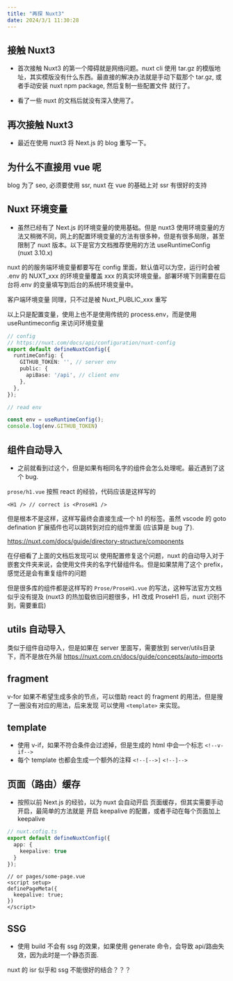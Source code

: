 ```yaml
---
title: "再探 Nuxt3"
date: 2024/3/1 11:30:28
---
```


## 接触 Nuxt3

* 首次接触 Nuxt3 的第一个障碍就是网络问题。nuxt cli 使用 tar.gz 的模版地址，其实模版没有什么东西。最直接的解决办法就是手动下载那个 tar.gz, 或者手动安装 nuxt npm package, 然后复制一些配置文件 就行了。

* 看了一些 nuxt 的文档后就没有深入使用了。

## 再次接触 Nuxt3

* 最近在使用 nuxt3 将 Next.js 的 blog 重写一下。

## 为什么不直接用 vue 呢

blog 为了 seo, 必须要使用 ssr, nuxt 在 vue 的基础上对 ssr 有很好的支持

## Nuxt 环境变量

* 虽然已经有了 Next.js 的环境变量的使用基础。但是 nuxt3 使用环境变量的方法又稍微不同，网上的配置环境变量的方法有很多种，但是有很多局限，甚至限制了 nuxt 版本。以下是官方文档推荐使用的方法 useRuntimeConfig (nuxt 3.10.x)

nuxt 的的服务端环境变量都要写在 config 里面，默认值可以为空，运行时会被 .env 的 NUXT_xxx 的环境变量覆盖 xxx 的真实环境变量。部署环境下则需要在后台将.env 的变量填写到后台的系统环境变量中。

客户端环境变量 同理，只不过是被 Nuxt_PUBLIC_xxx 重写

以上只是配置变量，使用上也不是使用传统的 process.env，而是使用 useRuntimeconfig 来访问环境变量

```ts
// config
// https://nuxt.com/docs/api/configuration/nuxt-config
export default defineNuxtConfig({
  runtimeConfig: {
    GITHUB_TOKEN: '', // server env
    public: {
      apiBase: '/api', // client env
    },
  },
});

// read env

const env = useRuntimeConfig();
console.log(env.GITHUB_TOKEN)
```

## 组件自动导入

* 之前就看到过这个，但是如果有相同名字的组件会怎么处理呢。最近遇到了这个 bug.

`prose/h1.vue` 按照 react 的经验，代码应该是这样写的

```vue
<H1 /> // correct is <ProseH1 />
```

但是根本不是这样，这样写最终会直接生成一个 h1 的标签。虽然 vscode 的 goto defination 扩展插件也可以跳转到对应的组件里面 (应该算是 bug 了).

https://nuxt.com/docs/guide/directory-structure/components

在仔细看了上面的文档后发现可以 使用配置修复这个问题，nuxt 的自动导入对于嵌套文件夹来说，会使用文件夹的名字代替组件名。但是如果禁用了这个 prefix，感觉还是会有重复组件的问题

但是很多库的组件都是这样写的 `Prose/ProseH1.vue` 的写法，这种写法官方文档似乎没有提及 (nuxt3 的热加载依旧问题很多，H1 改成 ProseH1 后，nuxt 识别不到，需要重启)

## utils 自动导入

类似于组件自动导入，但是如果在 server 里面写，需要放到 server/utils目录下，而不是放在外层 https://nuxt.com.cn/docs/guide/concepts/auto-imports

## fragment

v-for 如果不希望生成多余的节点，可以借助 react 的 fragment 的用法，但是搜了一圈没有对应的用法，后来发现 可以使用 `<template>` 来实现。

## template

* 使用 v-if，如果不符合条件会过滤掉，但是生成的 html 中会一个标志 `<!--v-if-->`
* 每个 template 也都会生成一个额外的注释 `<!--[-->]` `<!--]-->`

## 页面（路由）缓存

* 按照以前 Next.js 的经验，以为 nuxt 会自动开启 页面缓存，但其实需要手动开启，最简单的方法就是 开启 keepalive 的配置，或者手动在每个页面加上 keepalive

```ts
// nuxt.cofig.ts
export default defineNuxtConfig({
  app: {
    keepalive: true
  }
});

```

```vue
// or pages/some-page.vue
<script setup>
definePageMeta({
  keepalive: true;
})
</script>
```

## SSG

* 使用 build 不会有 ssg 的效果，如果使用 generate 命令，会导致 api/路由失效，因为此时是一个静态页面.

nuxt 的 isr 似乎和 ssg 不能很好的结合？？？